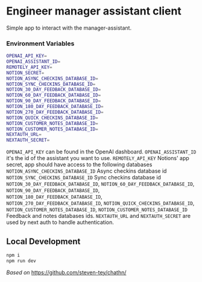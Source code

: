 # Engineer manager assistant client

Simple app to interact with the manager-assistant.

### Environment Variables

```bash
OPENAI_API_KEY=
OPENAI_ASSISTANT_ID=
REMOTELY_API_KEY=
NOTION_SECRET=
NOTION_ASYNC_CHECKINS_DATABASE_ID=
NOTION_SYNC_CHECKINS_DATABASE_ID=
NOTION_30_DAY_FEEDBACK_DATABASE_ID=
NOTION_60_DAY_FEEDBACK_DATABASE_ID=
NOTION_90_DAY_FEEDBACK_DATABASE_ID=
NOTION_180_DAY_FEEDBACK_DATABASE_ID=
NOTION_270_DAY_FEEDBACK_DATABASE_ID=
NOTION_QUICK_CHECKINS_DATABASE_ID=
NOTION_CUSTOMER_NOTES_DATABASE_ID=
NOTION_CUSTOMER_NOTES_DATABASE_ID=
NEXTAUTH_URL=
NEXTAUTH_SECRET=
```

`OPENAI_API_KEY` can be found in the OpenAI dashboard.
`OPENAI_ASSISTANT_ID` it's the id of the assistant you want to use.
`REMOTELY_API_KEY` Notions' app secret, app should have access to the following databases
`NOTION_ASYNC_CHECKINS_DATABASE_ID` Async checkins database id
`NOTION_SYNC_CHECKINS_DATABASE_ID` Sync checkins database id
`NOTION_30_DAY_FEEDBACK_DATABASE_ID`, `NOTION_60_DAY_FEEDBACK_DATABASE_ID`, `NOTION_90_DAY_FEEDBACK_DATABASE_ID`, `NOTION_180_DAY_FEEDBACK_DATABASE_ID`, `NOTION_270_DAY_FEEDBACK_DATABASE_ID`, `NOTION_QUICK_CHECKINS_DATABASE_ID`, `NOTION_CUSTOMER_NOTES_DATABASE_ID`, `NOTION_CUSTOMER_NOTES_DATABASE_ID` Feedback and notes databases ids.
`NEXTAUTH_URL` and `NEXTAUTH_SECRET` are used by next auth to handle authentication.

## Local Development

```sh
npm i
npm run dev
```

_Based on_
https://github.com/steven-tey/chathn/
